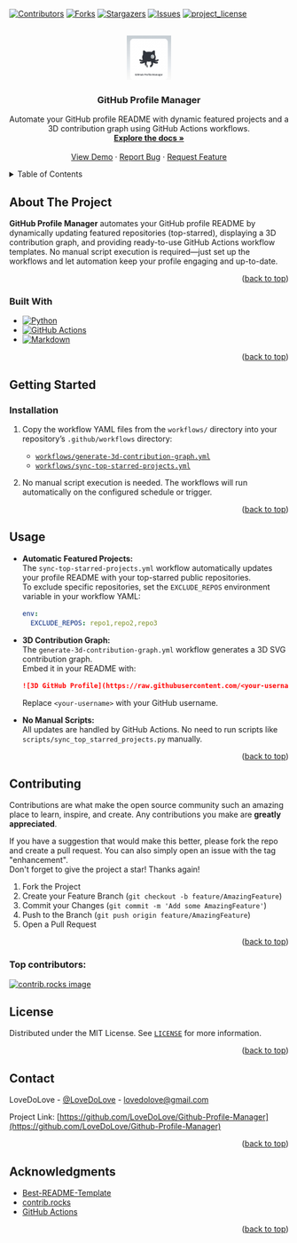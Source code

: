 <!-- Improved compatibility of back to top link: See: https://github.com/othneildrew/Best-README-Template/pull/73 -->

<a id="readme-top"></a>

[![Contributors][contributors-shield]][contributors-url]
[![Forks][forks-shield]][forks-url]
[![Stargazers][stars-shield]][stars-url]
[![Issues][issues-shield]][issues-url]
[![project_license][license-shield]][license-url]

<br />
<div align="center">
  <a href="https://github.com/LoveDoLove/Github-Profile-Manager">
    <img src="images/logo.png" alt="Logo" width="80" height="80">
  </a>

<h3 align="center">GitHub Profile Manager</h3>

  <p align="center">
    Automate your GitHub profile README with dynamic featured projects and a 3D contribution graph using GitHub Actions workflows.
    <br />
    <a href="https://github.com/LoveDoLove/Github-Profile-Manager"><strong>Explore the docs »</strong></a>
    <br />
    <br />
    <a href="https://github.com/LoveDoLove/Github-Profile-Manager">View Demo</a>
    &middot;
    <a href="https://github.com/LoveDoLove/Github-Profile-Manager/issues/new?labels=bug&template=bug-report---.md">Report Bug</a>
    &middot;
    <a href="https://github.com/LoveDoLove/Github-Profile-Manager/issues/new?labels=enhancement&template=feature-request---.md">Request Feature</a>
  </p>
</div>

<details>
  <summary>Table of Contents</summary>
  <ol>
    <li>
      <a href="#about-the-project">About The Project</a>
      <ul>
        <li><a href="#built-with">Built With</a></li>
      </ul>
    </li>
    <li>
      <a href="#getting-started">Getting Started</a>
      <ul>
        <li><a href="#installation">Installation</a></li>
      </ul>
    </li>
    <li><a href="#usage">Usage</a></li>
    <li><a href="#contributing">Contributing</a></li>
    <li><a href="#license">License</a></li>
    <li><a href="#contact">Contact</a></li>
    <li><a href="#acknowledgments">Acknowledgments</a></li>
  </ol>
</details>

## About The Project

**GitHub Profile Manager** automates your GitHub profile README by dynamically updating featured repositories (top-starred), displaying a 3D contribution graph, and providing ready-to-use GitHub Actions workflow templates. No manual script execution is required—just set up the workflows and let automation keep your profile engaging and up-to-date.

<p align="right">(<a href="#readme-top">back to top</a>)</p>

### Built With

- [![Python](https://img.shields.io/badge/Python-3776AB?style=for-the-badge&logo=python&logoColor=white)](https://www.python.org/)
- [![GitHub Actions](https://img.shields.io/badge/GitHub%20Actions-2088FF?style=for-the-badge&logo=github-actions&logoColor=white)](https://github.com/features/actions)
- [![Markdown](https://img.shields.io/badge/Markdown-000000?style=for-the-badge&logo=markdown&logoColor=white)](https://daringfireball.net/projects/markdown/)

<p align="right">(<a href="#readme-top">back to top</a>)</p>

## Getting Started

### Installation

1. Copy the workflow YAML files from the `workflows/` directory into your repository’s `.github/workflows` directory:

   - [`workflows/generate-3d-contribution-graph.yml`](workflows/generate-3d-contribution-graph.yml)
   - [`workflows/sync-top-starred-projects.yml`](workflows/sync-top-starred-projects.yml)

2. No manual script execution is needed. The workflows will run automatically on the configured schedule or trigger.

<p align="right">(<a href="#readme-top">back to top</a>)</p>

## Usage

- **Automatic Featured Projects:**  
  The `sync-top-starred-projects.yml` workflow automatically updates your profile README with your top-starred public repositories.  
  To exclude specific repositories, set the `EXCLUDE_REPOS` environment variable in your workflow YAML:
  ```yaml
  env:
    EXCLUDE_REPOS: repo1,repo2,repo3
  ```
- **3D Contribution Graph:**  
  The `generate-3d-contribution-graph.yml` workflow generates a 3D SVG contribution graph.  
  Embed it in your README with:

  ```markdown
  ![3D GitHub Profile](https://raw.githubusercontent.com/<your-username>/<your-username>/main/profile-3d-contrib/profile-green-animate.svg)
  ```

  Replace `<your-username>` with your GitHub username.

- **No Manual Scripts:**  
  All updates are handled by GitHub Actions. No need to run scripts like `scripts/sync_top_starred_projects.py` manually.

<p align="right">(<a href="#readme-top">back to top</a>)</p>

## Contributing

Contributions are what make the open source community such an amazing place to learn, inspire, and create. Any contributions you make are **greatly appreciated**.

If you have a suggestion that would make this better, please fork the repo and create a pull request. You can also simply open an issue with the tag "enhancement".  
Don't forget to give the project a star! Thanks again!

1. Fork the Project
2. Create your Feature Branch (`git checkout -b feature/AmazingFeature`)
3. Commit your Changes (`git commit -m 'Add some AmazingFeature'`)
4. Push to the Branch (`git push origin feature/AmazingFeature`)
5. Open a Pull Request

<p align="right">(<a href="#readme-top">back to top</a>)</p>

### Top contributors:

<a href="https://github.com/LoveDoLove/Github-Profile-Manager/graphs/contributors">
  <img src="https://contrib.rocks/image?repo=LoveDoLove/Github-Profile-Manager" alt="contrib.rocks image" />
</a>

## License

Distributed under the MIT License. See [`LICENSE`](LICENSE) for more information.

<p align="right">(<a href="#readme-top">back to top</a>)</p>

## Contact

LoveDoLove - [@LoveDoLove](https://twitter.com/LoveDoLove) - lovedolove@gmail.com

Project Link: [https://github.com/LoveDoLove/Github-Profile-Manager](https://github.com/LoveDoLove/Github-Profile-Manager)

<p align="right">(<a href="#readme-top">back to top</a>)</p>

## Acknowledgments

- [Best-README-Template](https://github.com/othneildrew/Best-README-Template)
- [contrib.rocks](https://contrib.rocks/)
- [GitHub Actions](https://github.com/features/actions)

<p align="right">(<a href="#readme-top">back to top</a>)</p>

<!-- MARKDOWN LINKS & IMAGES -->

[contributors-shield]: https://img.shields.io/github/contributors/LoveDoLove/Github-Profile-Manager.svg?style=for-the-badge
[contributors-url]: https://github.com/LoveDoLove/Github-Profile-Manager/graphs/contributors
[forks-shield]: https://img.shields.io/github/forks/LoveDoLove/Github-Profile-Manager.svg?style=for-the-badge
[forks-url]: https://github.com/LoveDoLove/Github-Profile-Manager/network/members
[stars-shield]: https://img.shields.io/github/stars/LoveDoLove/Github-Profile-Manager.svg?style=for-the-badge
[stars-url]: https://github.com/LoveDoLove/Github-Profile-Manager/stargazers
[issues-shield]: https://img.shields.io/github/issues/LoveDoLove/Github-Profile-Manager.svg?style=for-the-badge
[issues-url]: https://github.com/LoveDoLove/Github-Profile-Manager/issues
[license-shield]: https://img.shields.io/github/license/LoveDoLove/Github-Profile-Manager.svg?style=for-the-badge
[license-url]: https://github.com/LoveDoLove/Github-Profile-Manager/blob/master/LICENSE
[linkedin-shield]: https://img.shields.io/badge/-LinkedIn-black.svg?style=for-the-badge&logo=linkedin&colorB=555
[linkedin-url]: https://linkedin.com/in/lovedolove
[product-screenshot]: images/screenshot.png
